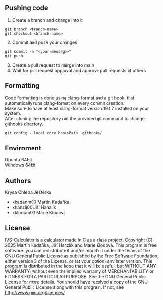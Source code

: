 Pushing code
------
1. Create a branch and change into it
``` 
git branch <branch-name>
git checkout <branch-name>
``` 
2. Commit and push your changes
```
git commit -m "<your-message>"
git push
```
3. Create a pull request to merge into main
4. Wait for pull request approval and approve pull requests of others

Formatting
------
Code formatting is done using clang-format and a git hook, that automatically runs clang-format on every commit creation.  
Make sure to have at least clang-format version 19.1.7 installed on your system.  
After cloning the repository run the provided git command to change githooks directory. 
```
git config --local core.hooksPath .githooks/
``` 

Enviroment
------

Ubuntu 64bit  
Windows 64bit

Authors
------

Krysa Chleba Ještěrka
- xkadanm00 Martin Kadaňka 
- xhanzlj00 Jiří Hanzlík 
- xklodom00 Marie Klodová 

License
-------

IVS-Calculator is a calculator made in C as a class project. Copyright (C) 2025 Martin Kadaňka, Jiří Hanzlík and Marie Klodová. This program is free software: you can redistribute it and/or modify it under the terms of the GNU General Public License as published by the Free Software Foundation, either version 3 of the License, or (at your option) any later version. This program is distributed in the hope that it will be useful, but WITHOUT ANY WARRANTY; without even the implied warranty of MERCHANTABILITY or FITNESS FOR A PARTICULAR PURPOSE. See the GNU General Public License for more details. You should have received a copy of the GNU General Public License along with this program. If not, see <http://www.gnu.org/licenses/>.
